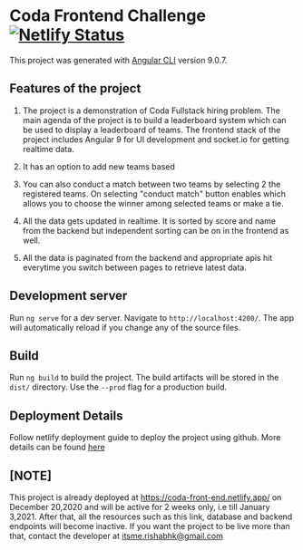 # Coda Frontend Challenge [![Netlify Status](https://api.netlify.com/api/v1/badges/e16543eb-992d-4f19-a0d0-a633f7fc05c5/deploy-status)](https://coda-front-end.netlify.app/)

This project was generated with [Angular CLI](https://github.com/angular/angular-cli) version 9.0.7.

## Features of the project

1. The project is a demonstration of Coda Fullstack hiring problem. The main agenda of the project is to build a leaderboard system which can be used to display a leaderboard of teams. The frontend stack of the project includes Angular 9 for UI development and socket.io for getting realtime data.

2. It has an option to add new teams based

3. You can also conduct a match between two teams by selecting 2 the registered teams. On selecting "conduct match" button enables which allows you to choose the winner among selected teams or make a tie.

4. All the data gets updated in realtime. It is sorted by score and name from the backend but independent sorting can be on in the frontend as well.

5. All the data is paginated from the backend and appropriate apis hit everytime you switch between pages to retrieve latest data.

## Development server

Run `ng serve` for a dev server. Navigate to `http://localhost:4200/`. The app will automatically reload if you change any of the source files.

## Build

Run `ng build` to build the project. The build artifacts will be stored in the `dist/` directory. Use the `--prod` flag for a production build.

## Deployment Details

Follow netlify deployment guide to deploy the project using github. More details can be found [here](https://www.netlify.com/blog/2019/09/23/first-steps-using-netlify-angular/)

## [NOTE]

This project is already deployed at https://coda-front-end.netlify.app/ on December 20,2020 and will be active for 2 weeks only, i.e till January 3,2021. After that, all the resources such as this link, database and backend endpoints will become inactive. If you want the project to be live more than that, contact the developer at itsme.rishabhk@gmail.com